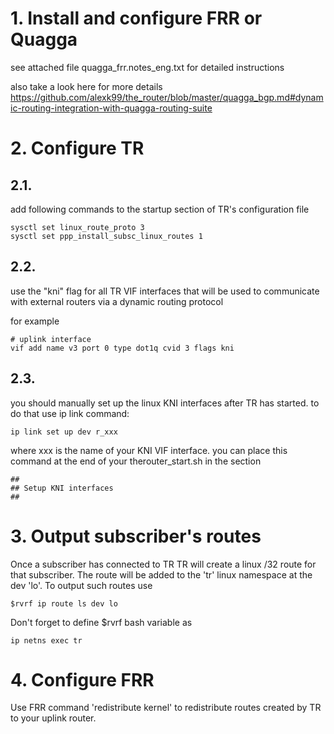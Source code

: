 # 1. Install and configure FRR or Quagga

see attached file quagga_frr.notes_eng.txt
for detailed instructions

also take a look here for more details
https://github.com/alexk99/the_router/blob/master/quagga_bgp.md#dynamic-routing-integration-with-quagga-routing-suite

# 2. Configure TR

## 2.1.
add following commands to the startup section of TR's configuration file

    sysctl set linux_route_proto 3
    sysctl set ppp_install_subsc_linux_routes 1

## 2.2. 
use the "kni" flag for all TR VIF interfaces that will be used to communicate with external routers via a dynamic routing protocol

for example

    # uplink interface
    vif add name v3 port 0 type dot1q cvid 3 flags kni

## 2.3.
you should manually set up the linux KNI interfaces after TR has started.
to do that use ip link command:

    ip link set up dev r_xxx

where xxx is the name of your KNI VIF interface.
you can place this command at the end of your therouter_start.sh in the section

    ##
    ## Setup KNI interfaces
    ##

# 3. Output subscriber's routes
Once a subscriber has connected to TR
TR will create a linux /32 route for that subscriber.
The route will be added to the 'tr' linux namespace at the dev 'lo'.
To output such routes use

    $rvrf ip route ls dev lo

Don't forget to define $rvrf bash variable as

    ip netns exec tr

# 4. Configure FRR
Use FRR command 'redistribute kernel' to redistribute routes created by TR to your uplink router.

